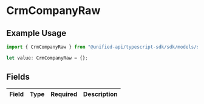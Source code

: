 # CrmCompanyRaw

## Example Usage

```typescript
import { CrmCompanyRaw } from "@unified-api/typescript-sdk/sdk/models/shared";

let value: CrmCompanyRaw = {};
```

## Fields

| Field       | Type        | Required    | Description |
| ----------- | ----------- | ----------- | ----------- |